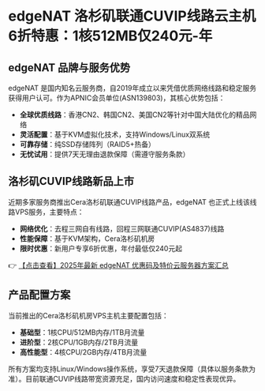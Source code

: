 # edgeNAT 洛杉矶联通CUVIP线路云主机6折特惠：1核512MB仅240元-年

## edgeNAT 品牌与服务优势

edgeNAT 是国内知名云服务商，自2019年成立以来凭借优质网络线路和稳定服务获得用户认可。作为APNIC会员单位(ASN139803)，其核心优势包括：

- **全球优质线路**：香港CN2、韩国CN2、美国CN2等针对中国大陆优化的精品网络
- **灵活配置**：基于KVM虚拟化技术，支持Windows/Linux双系统
- **可靠存储**：纯SSD存储阵列（RAID5+热备）
- **无忧试用**：提供7天无理由退款保障（需遵守服务条款）

## 洛杉矶CUVIP线路新品上市

近期多家服务商推出Cera洛杉矶联通CUVIP线路产品，edgeNAT 也正式上线该线路VPS服务，主要特点：

- **网络优化**：去程三网自有线路，回程三网联通CUVIP(AS4837)线路
- **性能保障**：基于KVM架构，Cera洛杉矶机房
- **限时优惠**：新用户专享6折优惠，年付最低仅240元起

👉 [【点击查看】2025年最新 edgeNAT 优惠码及特价云服务器方案汇总](https://bit.ly/edgenat)

## 产品配置方案

当前推出的Cera洛杉矶机房VPS主机主要配置包括：

- **基础型**：1核CPU/512MB内存/1TB月流量
- **进阶型**：2核CPU/1GB内存/2TB月流量
- **高性能型**：4核CPU/2GB内存/4TB月流量

所有方案均支持Linux/Windows操作系统，享受7天退款保障（具体以服务条款为准）。目前联通CUVIP线路带宽资源充足，国内访问速度和稳定性表现优异。